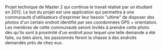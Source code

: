 Projet technique de Master 2 qui continue le travail réalisé par un étudiant en 2012.
Le but du projet est une application qui permettra à une communauté d'utilisateurs d'exprimer leur besoin "ultime" de disposer des photos d'un certain endroit identifié par ses coordonnées GPS + orientation. Les membres de cette communauté seront invités à prendre cette photo dès qu'ils sont à proximité d'un endroit pour lequel une telle demande a été faite, ou bien alors, les passionnés feront la chasse à des endroits demandés près de chez eux.